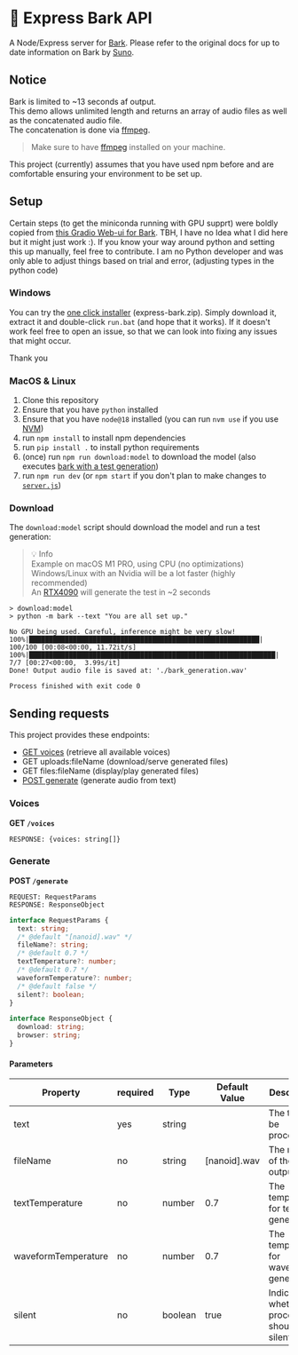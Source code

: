 # 🐶 Express Bark API

A Node/Express server for [Bark](https://github.com/suno-ai/bark). Please refer to the original docs for up to date
information on Bark by [Suno](https://www.suno.ai/).

## Notice

Bark is limited to ~13 seconds af output.  
This demo allows unlimited length and returns an array of audio files as well as the concatenated audio file.  
The concatenation is done via [ffmpeg](https://ffmpeg.org/).

> Make sure to have [ffmpeg](https://ffmpeg.org/) installed on your machine.

This project (currently) assumes that you have used npm before and are comfortable ensuring your environment to be set
up.

## Setup

Certain steps (to get the miniconda running with GPU supprt) were boldly copied from [this Gradio Web-ui for Bark](https://github.com/Fictiverse/bark).
TBH, I have no Idea what I did here but it might just work :). If you know your way around python and setting this up manually, feel free to contribute.
I am no Python developer and was only able to adjust things based on trial and error, (adjusting types in the python code)

### Windows

You can try the [one click installer](https://github.com/failfa-st/express-bark/releases/tag/v0.1.0) (express-bark.zip).
Simply download it, extract it and double-click `run.bat` (and hope that it works).
If it doesn't work feel free to open an issue, so that we can look into fixing any issues that might occur.

Thank you

### MacOS & Linux

1. Clone this repository
2. Ensure that you have `python` installed
3. Ensure that you have `node@18` installed (you can run `nvm use` if you use [NVM](https://github.com/nvm-sh/nvm))
4. run `npm install` to install npm dependencies
5. run `pip install .` to install python requirements
6. (once) run `npm run download:model` to download the model (also executes [bark with a test generation](#download))
7. run `npm run dev` (or `npm start` if you don't plan to make changes to [`server.js`](server.js))

### Download

The `download:model` script should download the model and run a test generation:

> 💡 Info  
> Example on macOS M1 PRO, using CPU (no optimizations)  
> Windows/Linux with an Nvidia will be a lot faster (highly recommended)  
> An [RTX4090](https://www.nvidia.com/en-us/geforce/graphics-cards/40-series/rtx-4090/) will generate the test in ~2 seconds

```
> download:model
> python -m bark --text "You are all set up."

No GPU being used. Careful, inference might be very slow!
100%|██████████████████████████████████████████████████████████| 100/100 [00:08<00:00, 11.72it/s]
100%|██████████████████████████████████████████████████████████████| 7/7 [00:27<00:00,  3.99s/it]
Done! Output audio file is saved at: './bark_generation.wav'

Process finished with exit code 0
```

## Sending requests

This project provides these endpoints:

- [GET voices](#voices) (retrieve all available voices)
- GET uploads:fileName (download/serve generated files)
- GET files:fileName (display/play generated files)
- [POST generate](#generate) (generate audio from text)

### Voices

**GET `/voices`**

```
RESPONSE: {voices: string[]}
```

### Generate

**POST `/generate`**

```
REQUEST: RequestParams
RESPONSE: ResponseObject
```

```ts
interface RequestParams {
  text: string;
  /* @default "[nanoid].wav" */
  fileName?: string;
  /* @default 0.7 */
  textTemperature?: number;
  /* @default 0.7 */
  waveformTemperature?: number;
  /* @default false */
  silent?: boolean;
}

interface ResponseObject {
  download: string;
  browser: string;
}
```

#### Parameters

| Property            | required | Type    | Default Value  | Description                                     |
| ------------------- | -------- | ------- | -------------- | ----------------------------------------------- |
| text                | yes      | string  |                | The text to be processed.                       |
| fileName            | no       | string  | \[nanoid\].wav | The name of the output file.                    |
| textTemperature     | no       | number  | 0.7            | The temperature for text generation.            |
| waveformTemperature | no       | number  | 0.7            | The temperature for waveform generation.        |
| silent              | no       | boolean | true           | Indicates whether the process should be silent. |
